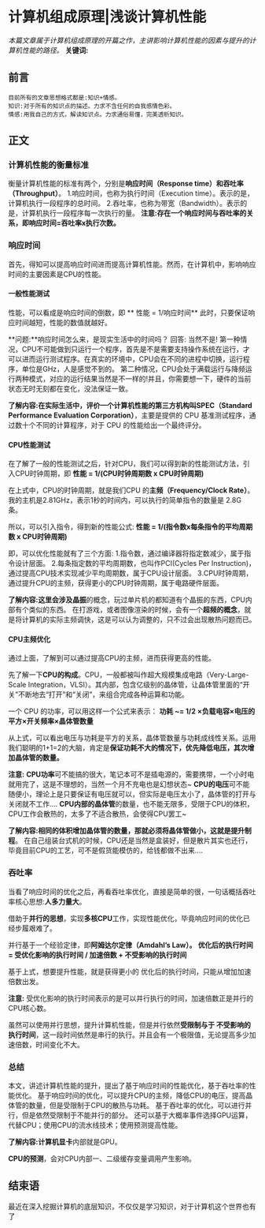# 计算机组成原理|浅谈计算机性能
*本篇文章属于计算机组成原理的开篇之作，主讲影响计算机性能的因素与提升的计算机性能的路径。*
**关键词:**

## 前言
    目前所有的文章思想格式都是:知识+情感。
    知识:对于所有的知识点的描述。力求不含任何的自我感情色彩。
    情感:用我自己的方式，解读知识点。力求通俗易懂，完美透析知识。

## 正文

### 计算机性能的衡量标准
衡量计算机性能的标准有两个，分别是**响应时间（Response time）**和**吞吐率（Throughput）**。
1.响应时间，也称为执行时间（Execution time）。表示的是，计算机执行一段程序的总时间。
2.吞吐率，也称为带宽（Bandwidth）。表示的是，计算机执行一段程序每一次执行的量。
**注意:**存在一个响应时间与吞吐率的关系，即**响应时间=吞吐率x执行次数。**


### 响应时间
首先，得知可以提高响应时间进而提高计算机性能。然而，在计算机中，影响响应时间的主要因素是CPU的性能。
#### 一般性能测试
性能，可以看成是响应时间的倒数，即
**    性能 = 1/响应时间**
此时，只要保证响应时间越短，性能的数值就越好。

**问题:**响应时间怎么来，是现实生活中的时间吗？
回答: 当然不是!
第一种情况，CPU不可能做到只运行一个程序，首先是不是需要支持操作系统在运行，才可以进而运行测试程序。在真实的环境中，CPU会在不同的进程中切换，运行程序，单位是GHz，人是感觉不到的。
第二种情况，CPU会处于满载运行与降频运行两种模式，对应的运行结果当然是不一样的!并且，你需要想一下，硬件的当前状态无时无刻都在变化，没法保证一致。

**了解内容:**在实际生活中，评价一个计算机性能的第三方机构叫**SPEC（Standard Performance Evaluation Corporation）**，主要是提供的 CPU 基准测试程序，通过数十个不同的计算程序，对于 CPU 的性能给出一个最终评分。

#### CPU性能测试
在了解了一般的性能测试之后，针对CPU，我们可以得到新的性能测试方法，引入CPU时钟周期，即
**性能 = 1/(CPU时钟周期数 x CPU时钟周期)**

在上式中，CPU的时钟周期，就是我们CPU 的**主频（Frequency/Clock Rate）**。我的主机是2.81GHz，表示1秒的时间内，可以执行的简单指令的数量是 2.8G 条。

所以，可以引入指令，得到新的性能公式:
**性能 = 1/(指令数x每条指令的平均周期数 x CPU时钟周期)**

即，可以优化性能就有了三个方面:
   1.指令数，通过编译器将指定数减少，属于指令设计层面。
   2.每条指定数的平均周期数，也叫作PCI(Cycles Per Instruction)，通过提高CPU技术实现减少平均周期数，属于CPU设计层面。
   3.CPU时钟周期，通过提升CPU的主频，获得更小的CPU时钟周期，属于电路硬件层面。


**了解内容:**这里会涉及**晶振**的概念，玩过单片机的都知道有个晶振的东西，CPU内部有个类似的东西。
在打游戏，或者图像渲染的时候，会有一个**超频的概念**，就是将计算机的实际主频调快，这是可以认为调整的，只不过会出现散热问题而已。

#### CPU主频优化
通过上面，了解到可以通过提高CPU的主频，进而获得更高的性能。

先了解一下**CPU的构成**。CPU，一般都被叫作超大规模集成电路（Very-Large-Scale Integration，VLSI）。其内部，包含亿级别的晶体管，让晶体管里面的“开关”不断地去“打开”和“关闭”，来组合完成各种运算和功能。

一个 CPU 的功率，可以用这样一个公式来表示：
**功耗 ~= 1/2 ×负载电容×电压的平方×开关频率×晶体管数量**

从上式，可以看出电压与功耗是平方的关系，晶体管数量与功耗成线性关系。运用我们聪明的1+1=2的大脑，肯定是**保证功耗不大的情况下，优先降低电压，其次增加晶体管的数量。**

**注意:** **CPU功率**可不能搞的很大，笔记本可不是插电源的，需要携带，一个小时电就用完了，这是不理想的，当然一个月不充电也是幻想状态~
**CPU的电压**可不能随便小，理论上是只要保证有电压就可以，但实际是电压太小了，晶体管的打开与关闭就不工作....
**CPU内部的晶体管**的数量，也不能无限多，受限于CPU的体积，CPU工作会散热的，太多了不适合散热，会使得CPU罢工~


**了解内容:**相同的体积增加晶体管的数量，那就必须将晶体管做小，这就是提升**制程**。
在自己组装台式机的时候，CPU还是当然是盒装好，但是散片其实也还行，毕竟目前CPU的工艺，可不是假货能模仿的，给钱都做不出来....


### 吞吐率
当看了响应时间的优化之后，再看吞吐率优化，直接是简单的很，一句话概括吞吐率核心思想:**人多力量大**。

借助于**并行的思想**，实现**多核CPU**工作，实现性能优化，毕竟响应时间的优化已经步履艰难了。

并行基于一个经验定律，即**阿姆达尔定律（Amdahl’s Law）。**
**优化后的执行时间 = 受优化影响的执行时间 / 加速倍数 + 不受影响的执行时间**

基于上式，想要提升性能，就是获得更小的 优化后的执行时间，只能从增加加速倍数出发。

**注意:** 受优化影响的执行时间表示的是可以并行执行的时间，加速倍数正是并行的CPU核心数。

虽然可以使用并行思想，提升计算机性能，但是并行依然**受限制与于 不受影响的执行时间**，这一段时间依然是串行的执行。并且会有一个极限值，无论提高多少加速倍数，时间变化不大。


### 总结
本文，讲述计算机性能的提升，提出了基于响应时间的性能优化，基于吞吐率的性能优化。
基于响应时间的优化，可以提升CPU的主频，降低CPU的电压，提高晶体管的数量，但是受限制于CPU的散热与功耗。
基于吞吐率的优化，可以进行并行，但是依然受限制于不能并行的部分。
还可以基于大概率事件选择GPU运算，代替CPU；使用CPU的流水线技术；使用预测提高性能。


**了解内容:**计算机**显卡**内部就是GPU。

**CPU的预测**，会对CPU内部一、二级缓存变量调用产生影响。


## 结束语
最近在深入挖掘计算机的底层知识，不仅仅是学习知识，对于计算机这个世界也有了








